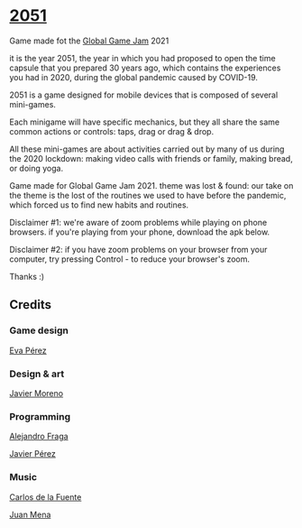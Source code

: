 # [2051](https://leavemeal0ne.itch.io/2051)

Game made fot the [Global Game Jam](https://globalgamejam.org) 2021

it is the year 2051, the year in which you had proposed to open the time capsule that you prepared 30 years ago, which contains the experiences you had in 2020, during the global pandemic caused by COVID-19.

2051 is a game designed for mobile devices that is composed of several mini-games.

Each minigame will have specific mechanics, but they all share the same common actions or controls: taps, drag or drag & drop.

All these mini-games are about activities carried out by many of us during the 2020 lockdown: making video calls with friends or family,  making bread, or doing yoga.

Game made for Global Game Jam 2021. theme was lost & found: our take on the theme is the lost of the routines we used to have before the pandemic, which forced us to find new habits and routines.

Disclaimer #1: we're aware of zoom problems while playing on phone browsers. if you're playing from your phone, download the apk below. 

Disclaimer #2: if you have zoom problems on your browser from your computer, try pressing Control - to reduce your browser's zoom.

Thanks :)

## Credits

### Game design

[Eva Pérez](https://twitter.com/eemepeefe)

### Design & art

[Javier Moreno](https://twitter.com/pitticli_dev)

### Programming

[Alejandro Fraga](https://github.com/AlejandroFraga)

[Javier Pérez](https://github.com/Javipercor)

### Music

[Carlos de la Fuente](https://www.instagram.com/juanmena_music/?hl=es)

[Juan Mena](https://twitter.com/Carlostrombon7)
